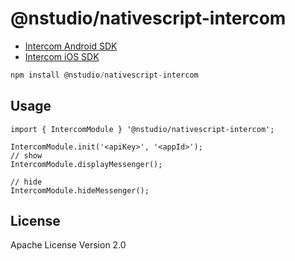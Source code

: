 # @nstudio/nativescript-intercom

* [Intercom Android SDK](https://developers.intercom.com/installing-intercom/docs/intercom-for-android)
* [Intercom iOS SDK](https://developers.intercom.com/installing-intercom/docs/intercom-for-ios)

```javascript
npm install @nstudio/nativescript-intercom
```

## Usage

```
import { IntercomModule } '@nstudio/nativescript-intercom';

IntercomModule.init('<apiKey>', '<appId>');
// show
IntercomModule.displayMessenger();

// hide
IntercomModule.hideMessenger();
```

## License

Apache License Version 2.0
